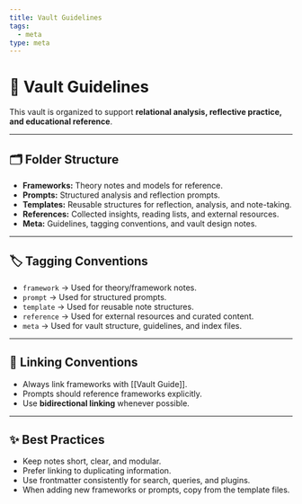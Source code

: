 ```yaml
---
title: Vault Guidelines
tags:
  - meta
type: meta
---
```

# 📖 Vault Guidelines

This vault is organized to support **relational analysis, reflective practice, and educational reference**.

---

## 🗂 Folder Structure
- **Frameworks:** Theory notes and models for reference.  
- **Prompts:** Structured analysis and reflection prompts.  
- **Templates:** Reusable structures for reflection, analysis, and note-taking.  
- **References:** Collected insights, reading lists, and external resources.  
- **Meta:** Guidelines, tagging conventions, and vault design notes.  

---

## 🏷 Tagging Conventions
- `framework` → Used for theory/framework notes.  
- `prompt` → Used for structured prompts.  
- `template` → Used for reusable note structures.  
- `reference` → Used for external resources and curated content.  
- `meta` → Used for vault structure, guidelines, and index files.  

---

## 🔗 Linking Conventions
- Always link frameworks with [[Vault Guide]].  
- Prompts should reference frameworks explicitly.  
- Use **bidirectional linking** whenever possible.  

---

## ✨ Best Practices
- Keep notes short, clear, and modular.  
- Prefer linking to duplicating information.  
- Use frontmatter consistently for search, queries, and plugins.  
- When adding new frameworks or prompts, copy from the template files.
